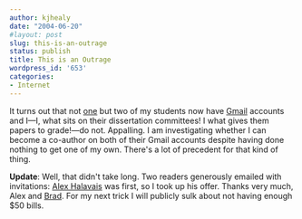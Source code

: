 ```yaml
---
author: kjhealy
date: "2004-06-20"
#layout: post
slug: this-is-an-outrage
status: publish
title: This is an Outrage
wordpress_id: '653'
categories:
- Internet
---
```


It turns out that not [one](http://www.schussman.com/article/771/gadget-mail) but two of my students now have [Gmail](http://gmail.google.com/) accounts and I—I, what sits on their dissertation committees! I what gives them papers to grade!—do not. Appalling. I am investigating whether I can become a co-author on both of their Gmail accounts despite having done nothing to get one of my own. There's a lot of precedent for that kind of thing.

**Update**: Well, that didn't take long. Two readers generously emailed with invitations: [Alex Halavais](http://alex.halavais.net/news/) was first, so I took up his offer. Thanks very much, Alex and [Brad](http://www.j-bradford-delong.net/movable_type/). For my next trick I will publicly sulk about not having enough $50 bills.
